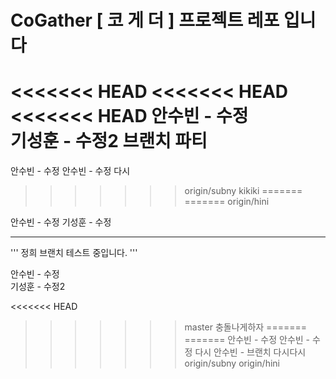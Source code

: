 # CoGather [ 코 게 더 ] 프로젝트 레포 입니다 
<<<<<<< HEAD
<<<<<<< HEAD
<<<<<<< HEAD
안수빈 - 수정  
기성훈  - 수정2 브랜치 파티
=======
안수빈 - 수정
안수빈 - 수정 다시
>>>>>>> origin/subny
>>kikiki
=======
=======
>>>>>>> origin/hini

안수빈 - 수정
기성훈  - 수정

---
'''
정희 브랜치 테스트 중입니다. 
'''

안수빈 - 수정  
기성훈  - 수정2

<<<<<<< HEAD
>>>>>>> master 충돌나게하자
=======
=======
안수빈 - 수정
안수빈 - 수정 다시
안수빈 - 브랜치 다시다시
>>>>>>> origin/subny
>>>>>>> origin/hini
